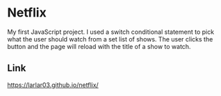 # Netflix
My first JavaScript project. I used a switch conditional statement to pick what the user should watch from a set list of shows. The user clicks the button and the page will reload with the title of a show to watch.

## Link
https://larlar03.github.io/netflix/
